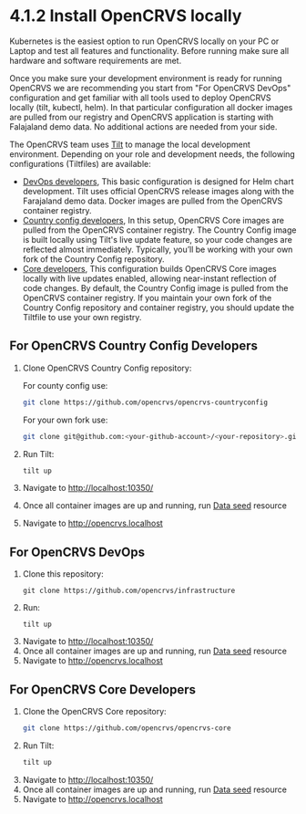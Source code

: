 # 4.1.2 Install OpenCRVS locally

Kubernetes is the easiest option to run OpenCRVS locally on your PC or Laptop and test all features and functionality.
Before running make sure all hardware and software requirements are met.

Once you make sure your development environment is ready for running OpenCRVS we are recommending you start from "For OpenCRVS DevOps" configuration and get familiar with all tools used to deploy OpenCRVS locally (tilt, kubectl, helm). In that particular configuration all docker images are pulled from our registry and OpenCRVS application is starting with Falajaland demo data. No additional actions are needed from your side.


The OpenCRVS team uses [Tilt](https://tilt.dev/) to manage the local development environment. Depending on your role and development needs, the following configurations (Tiltfiles) are available:

- [DevOps developers](#for-opencrvs-devops), This basic configuration is designed for Helm chart development. Tilt uses official OpenCRVS release images along with the Farajaland demo data. Docker images are pulled from the OpenCRVS container registry.
- [Country config developers](#for-opencrvs-country-config-developers), In this setup, OpenCRVS Core images are pulled from the OpenCRVS container registry. The Country Config image is built locally using Tilt's live update feature, so your code changes are reflected almost immediately. Typically, you’ll be working with your own fork of the Country Config repository.
- [Core developers](#for-opencrvs-core-developers), This configuration builds OpenCRVS Core images locally with live updates enabled, allowing near-instant reflection of code changes. By default, the Country Config image is pulled from the OpenCRVS container registry. If you maintain your own fork of the Country Config repository and container registry, you should update the Tiltfile to use your own registry.


## For OpenCRVS Country Config Developers

1. Clone OpenCRVS Country Config repository:
    
    For county config use:
    ```bash
    git clone https://github.com/opencrvs/opencrvs-countryconfig
    ```
    For your own fork use:
    ```bash
    git clone git@github.com:<your-github-account>/<your-repository>.git
    ```
2. Run Tilt:
    ```bash
    tilt up
    ```
3. Navigate to [http://localhost:10350/](http://localhost:10350/)
4. Once all container images are up and running, run [Data seed](#initial-data-seeding-with-tilt) resource
5. Navigate to http://opencrvs.localhost


## For OpenCRVS DevOps

1. Clone this repository:
   ```
   git clone https://github.com/opencrvs/infrastructure
   ```
2. Run:
   ```
   tilt up
   ```
3. Navigate to [http://localhost:10350/](http://localhost:10350/)
4. Once all container images are up and running, run [Data seed](#initial-data-seeding-with-tilt) resource
5. Navigate to http://opencrvs.localhost


## For OpenCRVS Core Developers

1. Clone the OpenCRVS Core repository:
    ```bash
    git clone https://github.com/opencrvs/opencrvs-core
    ```
2. Run Tilt:
    ```bash
    tilt up
    ```
3. Navigate to [http://localhost:10350/](http://localhost:10350/)
4. Once all container images are up and running, run [Data seed](#initial-data-seeding-with-tilt) resource
5. Navigate to http://opencrvs.localhost
